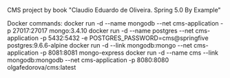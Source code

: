 CMS project by book "Claudio Eduardo de Oliveira. Spring 5.0 By Example"

Docker commands:
docker run -d --name mongodb --net cms-application -p 27017:27017 mongo:3.4.10
docker run -d --name postgres --net cms-application -p 5432:5432 -e POSTGRES_PASSWORD=cms@springfive postgres:9.6.6-alpine
docker run -d --link mongodb:mongo --net cms-application -p 8081:8081 mongo-express
docker run -d --name cms --link mongodb:mongodb --net cms-application -p 8080:8080 olgafedorova/cms:latest
